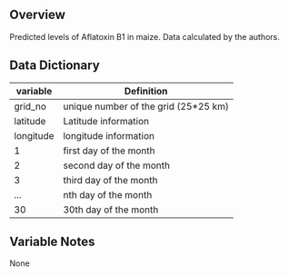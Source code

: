 ## Overview
Predicted levels of Aflatoxin B1 in maize. Data calculated by the authors.


## Data Dictionary

| variable  | Definition                           |
|-----------|--------------------------------------|
| grid_no   | unique number of the grid (25*25 km) |
| latitude  | Latitude information                 |
| longitude | longitude information                |
| 1         | first day of the month               |
| 2         | second day of the month              |
| 3         | third day of the month               |
| ...       | nth day of the month                 |
| 30        | 30th day of the month                |


## Variable Notes
None
